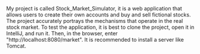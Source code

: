 My project is called Stock_Market_Simulator, it is a web application that allows users to create their own accounts and buy and sell fictional stocks. The project accurately portrays the mechanisms that operate in the real stock market. To test the application, it is best to clone the project, open it in IntelliJ, and run it. Then, in the browser, enter "http://localhost:8080/market". It is recommended to install a server like Tomcat.